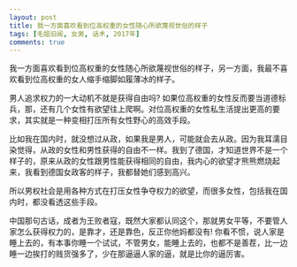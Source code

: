 ```yaml
---
layout: post
title: 我一方面喜欢看到位高权重的女性随心所欲蔑视世俗的样子
tags: [毛姐旧闻, 女男, 话术, 2017年]
comments: true
---
```


我一方面喜欢看到位高权重的女性随心所欲蔑视世俗的样子，另一方面，我最不喜欢看到位高权重的女人缩手缩脚如履薄冰的样子。

男人追求权力的一大动机不就是获得自由吗? 如果位高权重的女性反而要当道德标兵，那，还有几个女性有欲望往上爬啊。对位高权重的女性私生活提出更高的要求，其实就是一种变相打压所有女性野心的高效手段。

比如我在国内时，就没想过从政，如果我是男人，可能就会去从政。因为我耳濡目染觉得，从政的女性和男性获得的自由不一样。我到了德国，才知道世界不是一个样子的，原来从政的女性跟男性能获得相同的自由，我内心的欲望才熊熊燃烧起来，我看到德国女政客的样子，我都替她们感到高兴。

所以男权社会是用各种方式在打压女性争夺权力的欲望，而很多女性，包括我在国内时，都没看透这些手段。

中国那句古话，成者为王败者寇，既然大家都认同这个，那就男女平等，不要管人家怎么获得权力的，是靠才，还是靠色，反正你他妈都没有! 你看不惯，说人家是睡上去的，有本事你睡一个试试，不管男女，能睡上去的，也都不是善茬，比一边睡一边挨打的贱货强多了，少在那逼逼人家的逼，就是比你的逼厉害。

